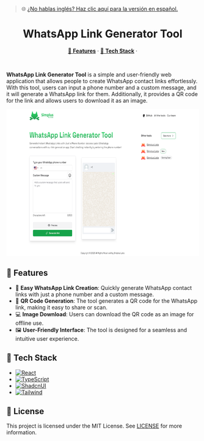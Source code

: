> 🌐 [¿No hablas inglés? Haz clic aquí para la versión en español.](docs/README-ES.md)

<h1 align="center">WhatsApp Link Generator Tool</h1>

<p align="center">
  <a href="#tech-stack--features">🌟 <strong>Features</strong></a> ·
  <a href="#tech-stack--features">🧰 <strong>Tech Stack</strong></a> ·
</p>
<br/>

**WhatsApp Link Generator Tool** is a simple and user-friendly web application that allows people to create WhatsApp contact links effortlessly. With this tool, users can input a phone number and a custom message, and it will generate a WhatsApp link for them. Additionally, it provides a QR code for the link and allows users to download it as an image.

<img src="docs/SimplusToolbox-WhatsApp-Link.png" style="height: 384px"/>

## 🌟 Features

- 📱 **Easy WhatsApp Link Creation**: Quickly generate WhatsApp contact links with just a phone number and a custom message.
- 🎨 **QR Code Generation**: The tool generates a QR code for the WhatsApp link, making it easy to share or scan.
- 💻 **Image Download**: Users can download the QR code as an image for offline use.
- 🖼️ **User-Friendly Interface**: The tool is designed for a seamless and intuitive user experience.

## 🧰 Tech Stack

- [![React][React]][React-url]
- [![TypeScript][TypeScript]][TypeScript-url]
- [![ShadcnUI][ShadcnUI]][ShadcnUI-url]
- [![Tailwind][Tailwind]][Tailwind-url]

## 📜 License

This project is licensed under the MIT License. See [LICENSE](CODE_OF_CONDUCT.md) for more information.

[React]: https://img.shields.io/badge/React-61DAFB.svg?style=for-the-badge&logo=React&logoColor=black
[React-url]: https://reactjs.org/
[TypeScript]: https://img.shields.io/badge/TypeScript-3178C6.svg?style=for-the-badge&logo=TypeScript&logoColor=white
[TypeScript-url]: https://www.typescriptlang.org/
[ShadcnUI]: https://img.shields.io/badge/ShadcnUI-000000.svg?style=for-the-badge&logo=ShadcnUI&logoColor=white
[ShadcnUI-url]: https://shadcn.com/
[Tailwind]: https://img.shields.io/badge/Tailwind%20CSS-06B6D4.svg?style=for-the-badge&logo=Tailwind-CSS&logoColor=white
[Tailwind-url]: https://tailwindcss.com/